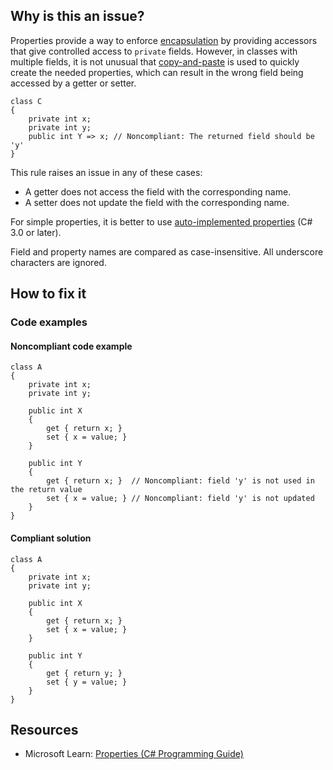 ## Why is this an issue?
 
Properties provide a way to enforce [encapsulation](https://en.wikipedia.org/wiki/Encapsulation_%28computer_programming%29) by providing accessors that give controlled access to `private` fields. However, in classes with multiple fields, it is not unusual that [copy-and-paste](https://en.wikipedia.org/wiki/Copy-and-paste_programming) is used to quickly create the needed properties, which can result in the wrong field being accessed by a getter or setter.

    class C
    {
        private int x;
        private int y;
        public int Y => x; // Noncompliant: The returned field should be 'y'
    }

This rule raises an issue in any of these cases:
 
- A getter does not access the field with the corresponding name.
- A setter does not update the field with the corresponding name.

For simple properties, it is better to use [auto-implemented
properties](https://docs.microsoft.com/en-us/dotnet/csharp/programming-guide/classes-and-structs/auto-implemented-properties) (C# 3.0 or later).
 
Field and property names are compared as case-insensitive. All underscore characters are ignored.
 
## How to fix it
 
### Code examples
 
#### Noncompliant code example

    class A
    {
        private int x;
        private int y;
    
        public int X
        {
            get { return x; }
            set { x = value; }
        }
    
        public int Y
        {
            get { return x; }  // Noncompliant: field 'y' is not used in the return value
            set { x = value; } // Noncompliant: field 'y' is not updated
        }
    }

#### Compliant solution

    class A
    {
        private int x;
        private int y;
    
        public int X
        {
            get { return x; }
            set { x = value; }
        }
    
        public int Y
        {
            get { return y; }
            set { y = value; }
        }
    }

## Resources

- Microsoft Learn: [Properties (C#
  Programming Guide)](https://learn.microsoft.com/en-us/dotnet/csharp/programming-guide/classes-and-structs/properties)